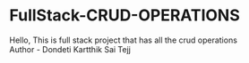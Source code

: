 # FullStack-CRUD-OPERATIONS
Hello, This is full stack project that has all the crud operations
<br>
Author - Dondeti Kartthik Sai Tejj
